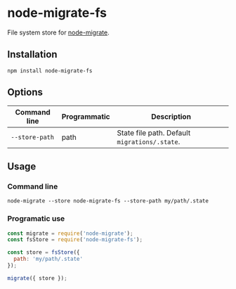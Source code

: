 # node-migrate-fs

File system store for [node-migrate](https://github.com/ct0r/node-migrate).

## Installation

```
npm install node-migrate-fs
```

## Options

| Command line   | Programmatic | Description                                   |
| -------------- | ------------ | --------------------------------------------- |
| `--store-path` | path         | State file path. Default `migrations/.state`. |

## Usage

### Command line

```
node-migrate --store node-migrate-fs --store-path my/path/.state
```

### Programatic use

```js
const migrate = require('node-migrate');
const fsStore = require('node-migrate-fs');

const store = fsStore({
  path: 'my/path/.state'
});

migrate({ store });
```


